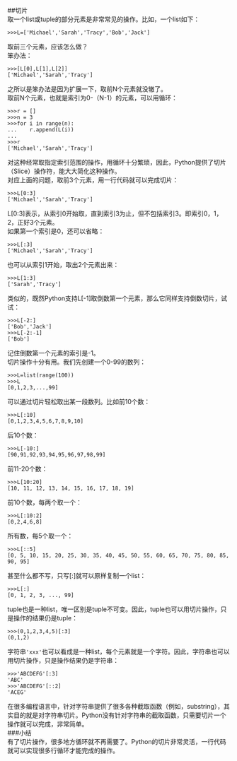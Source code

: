 ##切片  
取一个list或tuple的部分元素是非常常见的操作。比如，一个list如下：  

	>>>L=['Michael','Sarah','Tracy','Bob','Jack']  
取前三个元素，应该怎么做？  
笨办法：  

	>>>[L[0],L[1],L[2]]
	['Michael','Sarah','Tracy']  
之所以是笨办法是因为扩展一下，取前N个元素就没辙了。  
取前N个元素，也就是索引为0-（N-1）的元素，可以用循环：  

	>>>r = []
	>>>n = 3
	>>>for i in range(n):
	...    r.append(L(i))
	...
	>>>r
	['Michael','Sarah','Tracy']  
对这种经常取指定索引范围的操作，用循环十分繁琐，因此，Python提供了切片（Slice）操作符，能大大简化这种操作。  
对应上面的问题，取前3个元素，用一行代码就可以完成切片：  

	>>>L[0:3]
	['Michael','Sarah','Tracy']
L[0:3]表示，从索引0开始取，直到索引3为止，但不包括索引3。即索引0，1，2，正好3个元素。  
如果第一个索引是0，还可以省略：  

	>>>L[:3]
	['Michael','Sarah','Tracy']
也可以从索引1开始，取出2个元素出来：  

	>>>L[1:3]
	['Sarah','Tracy']
类似的，既然Python支持L[-1]取倒数第一个元素，那么它同样支持倒数切片，试试：  

	>>>L[-2:]
	['Bob','Jack']
	>>>L[-2:-1]
	['Bob']
记住倒数第一个元素的索引是-1。  
切片操作十分有用。我们先创建一个0-99的数列：  

	>>>L=list(range(100))
	>>>L
	[0,1,2,3,...,99]
可以通过切片轻松取出某一段数列。比如前10个数：  

	>>>L[:10]
	[0,1,2,3,4,5,6,7,8,9,10]
后10个数：  

	>>>L[-10:]
	[90,91,92,93,94,95,96,97,98,99]
前11-20个数：  

	>>>L[10:20]
	[10, 11, 12, 13, 14, 15, 16, 17, 18, 19]  
前10个数，每两个取一个：  

	>>>L[:10:2]
	[0,2,4,6,8]
所有数，每5个取一个：  

	>>>L[::5]
	[0, 5, 10, 15, 20, 25, 30, 35, 40, 45, 50, 55, 60, 65, 70, 75, 80, 85, 90, 95]  
甚至什么都不写，只写[:]就可以原样复制一个list：  

	>>>L[:]
	[0, 1, 2, 3, ..., 99]  
tuple也是一种list，唯一区别是tuple不可变。因此，tuple也可以用切片操作，只是操作的结果仍是tuple：  

	>>>(0,1,2,3,4,5)[:3]
	(0,1,2)  
字符串`'xxx'`也可以看成是一种list，每个元素就是一个字符。因此，字符串也可以用切片操作，只是操作结果仍是字符串：  

	>>>'ABCDEFG'[:3]
	'ABC'
	>>>'ABCDEFG'[::2]
	'ACEG'
在很多编程语言中，针对字符串提供了很多各种截取函数（例如，substring），其实目的就是对字符串切片。Python没有针对字符串的截取函数，只需要切片一个操作就可以完成，非常简单。  
###小结  
有了切片操作，很多地方循环就不再需要了。Python的切片非常灵活，一行代码就可以实现很多行循环才能完成的操作。  
